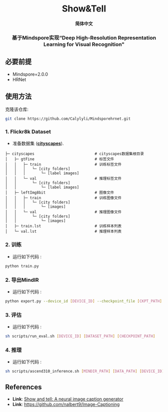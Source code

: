 # 
<h1 align="center">
        Show&Tell
</h1>
<h4 align="center">
    <p>
        <b>简体中文</b> 
    </p>
</h4>

<h3 align="center">
    <p>基于Mindspore实现“Deep High-Resolution Representation Learning for Visual Recognition"</p>
</h3>



## 必要前提

* Mindspore=2.0.0
* HRNet

## 使用方法
克隆该仓库:
```bash
git clone https://github.com/Calylyli/Mindsporehrnet.git
```

### 1. Flickr8k Dataset 
* 准备数据集  ([**cityscapes**](https://paperswithcode.com/dataset/cityscapes)).
```
├─ cityscapes                           # cityscapes数据集根目录
│   ├─ gtFine                           # 标签文件
│   │   ├─ train                        # 训练标签文件
│   │   │   └─ [city folders]
│   │   │       └─ [label images]
│   │   └─ val                          # 推理标签文件
│   │       └─ [city folders]
│   │           └─ [label images]
│   ├─ leftImg8bit                      # 图像文件
│   │   ├─ train                        # 训练图像文件
│   │   │   └─ [city folders]
│   │   │       └─ [images]
│   │   └─ val                          # 推理图像文件
│   │       └─ [city folders]
│   │           └─ [images]
│   ├─ train.lst                        # 训练样本列表
│   └─ val.lst                          # 推理样本列表
```


### 2. 训练
* 运行如下代码 : 
```bash
python train.py
```


### 2. 导出MindIR
* 运行如下代码 : 
```bash
python export.py --device_id [DEVICE_ID] --checkpoint_file [CKPT_PATH] --file_name [FILE_NAME] --file_format MINDIR --device_target Ascend --dataset [DATASET]
```

### 3. 评估
* 运行如下代码 : 
```bash
sh scripts/run_eval.sh [DEVICE_ID] [DATASET_PATH] [CHECKPOINT_PATH]
```

### 4. 推理
* 运行如下代码 : 
```bash
sh scripts/ascend310_inference.sh [MINDIR_PATH] [DATA_PATH] [DEVICE_ID]
```


## References
* **Link**: [Show and tell: A neural image caption generator](https://arxiv.org/abs/1411.4555)
* **Link**: https://github.com/nalbert9/Image-Captioning
